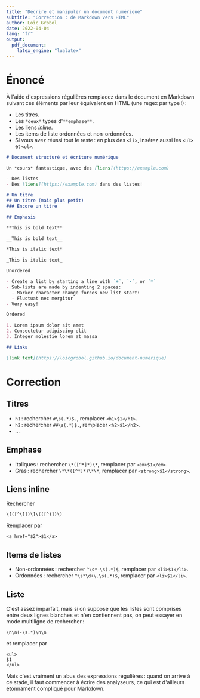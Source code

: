 ```yaml
---
title: "Décrire et manipuler un document numérique"
subtitle: "Correction : de Markdown vers HTML" 
author: Loïc Grobol
date: 2022-04-04
lang: "fr"
output:
  pdf_document:
    latex_engine: "lualatex"
---
```


# Énoncé

À l'aide d'expressions régulières remplacez dans le document en Markdown suivant ces éléments par
leur équivalent en HTML (une regex par type !) :

- Les titres.
- Les `*deux*` types d'`**emphase**`.
- Les liens *inline*.
- Les items de liste ordonnées et non-ordonnées.
- Si vous avez réussi tout le reste : en plus des `<li>`, insérez aussi les `<ul>` et `<ol>`.

```md
# Document structuré et écriture numérique

Un *cours* fantastique, avec des [liens](https://example.com)

- Des listes
- Des [liens](https://example.com) dans des listes!

# Un titre
## Un titre (mais plus petit)
### Encore un titre

## Emphasis

**This is bold text**

__This is bold text__

*This is italic text*

_This is italic text_

Unordered

- Create a list by starting a line with `+`, `-`, or `*`
- Sub-lists are made by indenting 2 spaces:
  - Marker character change forces new list start:
  - Fluctuat nec mergitur
- Very easy!

Ordered

1. Lorem ipsum dolor sit amet
2. Consectetur adipiscing elit
3. Integer molestie lorem at massa

## Links

[link text](https://loicgrobol.github.io/document-numerique)
```

# Correction

## Titres

- `h1` : rechercher `#\s(.*)$.`, remplacer `<h1>$1</h1>`.
- `h2` : rechercher `##\s(.*)$.`, remplacer `<h2>$1</h2>`.
- …

## Emphase

- Italiques : rechercher `\*([^*]*)\*`, remplacer par `<em>$1</em>`.
- Gras : rechercher `\*\*([^*]*)\*\*`, remplacer par `<strong>$1</strong>`.

## Liens inline

Rechercher

```regexp
\[([^\]])\]\(([^)])\)
```

Remplacer par

```regexp
<a href="$2">$1</a>
```

## Items de listes

- Non-ordonnées : rechercher `^\s*-\s(.*)$`, remplacer par `<li>$1</li>`.
- Ordonnées : rechercher `^\s*\d+\.\s(.*)$`, remplacer par `<li>$1</li>`.

## Liste

C'est assez imparfait, mais si on suppose que les listes sont comprises entre deux lignes blanches
et n'en contiennent pas, on peut essayer en mode multiligne de rechercher :

```regexp
\n\n(-\s.*)\n\n
```

et remplacer par

```regexp
<ul>
$1
</ul>
```

Mais c'est vraiment un abus des expressions régulières : quand on arrive à ce stade, il faut
commencer à écrire des analyseurs, ce qui est d'ailleurs étonnament compliqué pour Markdown.